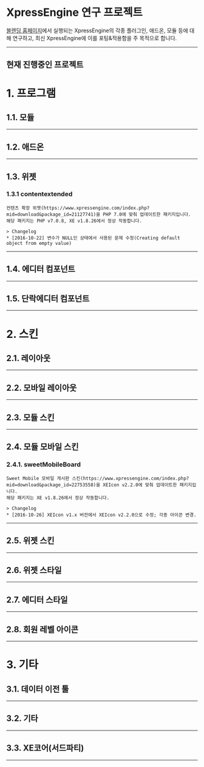 XpressEngine 연구 프로젝트
==========================

[블렌딩 홈페이지](http://home.blending.kr)에서 실행되는 XpressEngine의 각종 플러그인, 애드온, 모듈 등에 대해 연구하고, 최신 XpressEngine에 이를 포팅&적용함을 주 목적으로 합니다.

***
현재 진행중인 프로젝트
----------------------

# 1. 프로그램
## 1.1. 모듈

***
## 1.2. 애드온

***
## 1.3. 위젯
### 1.3.1 contentextended
	컨텐츠 확장 위젯(https://www.xpressengine.com/index.php?mid=download&package_id=21127741)을 PHP 7.0에 맞춰 업데이트한 패키지입니다.
	해당 패키지는 PHP v7.0.8, XE v1.8.26에서 정상 작동합니다.

	> Changelog
	* [2016-10-22] 변수가 NULL인 상태에서 사용된 문제 수정(Creating default object from empty value)

***
## 1.4. 에디터 컴포넌트

***
## 1.5. 단락에디터 컴포넌트

***
# 2. 스킨
## 2.1. 레이아웃

***
## 2.2. 모바일 레이아웃

***
## 2.3. 모듈 스킨

***
## 2.4. 모듈 모바일 스킨
### 2.4.1. sweetMobileBoard
	Sweet Mobile 모바일 게시판 스킨(https://www.xpressengine.com/index.php?mid=download&package_id=22753558)을 XEIcon v2.2.0에 맞춰 업데이트한 패키지입니다.
	해당 패키지는 XE v1.8.26에서 정상 작동합니다.
	
	> Changelog
	* [2016-10-26] XEIcon v1.x 버전에서 XEIcon v2.2.0으로 수정; 각종 아이콘 변경.

***
## 2.5. 위젯 스킨

***
## 2.6. 위젯 스타일

***
## 2.7. 에디터 스타일

***
## 2.8. 회원 레벨 아이콘

***
# 3. 기타
## 3.1. 데이터 이전 툴

***
## 3.2. 기타

***
## 3.3. XE코어(서드파티)


***
